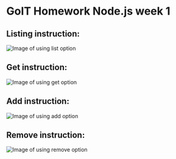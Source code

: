 # GoIT Homework Node.js week 1

## Listing instruction:

<img src="https://i.imgur.com/FadpeNC.png" alt="Image of using list option"/>

## Get instruction:

<img src="https://i.imgur.com/uFlVWTY.png" alt="Image of using get option"/>

## Add instruction:

<img src="https://i.imgur.com/GNsqZAB.png" alt="Image of using add option"/>

## Remove instruction:

<img src="https://i.imgur.com/4BLOcPR.png" alt="Image of using remove option"/>
